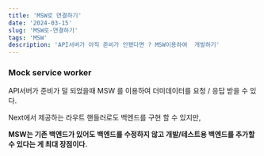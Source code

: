 ```yaml
---
title: 'MSW로 연결하기'
date: '2024-03-15'
slug: 'MSW로-연결하기'
tags: 'MSW'
description: 'API서버가 아직 준비가 안됐다면 ? MSW이용하여  개발하기'
---
```


### Mock service worker

API서버가 준비가 덜 되었을때 MSW 를 이용하여 더미데이터를 요청 / 응답 받을 수 있다.

Next에서 제공하는 라우트 핸들러로도 백엔드를 구현 할 수 있지만,

**MSW는 기존 백엔드가 있어도 백엔드를 수정하지 않고 개발/테스트용 백엔드를 추가할 수 있다는 게 최대 장점이다.**
